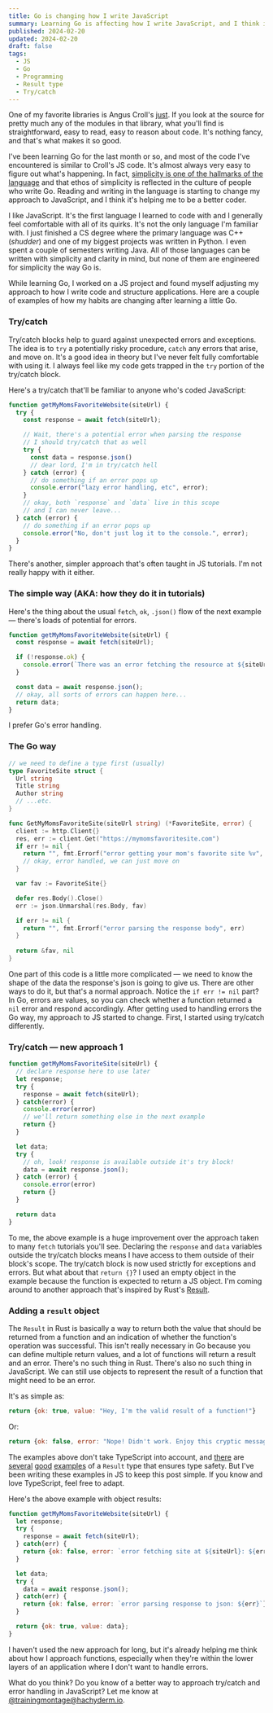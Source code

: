 ```yaml
---
title: Go is changing how I write JavaScript
summary: Learning Go is affecting how I write JavaScript, and I think it's a good thing.
published: 2024-02-20
updated: 2024-02-20
draft: false
tags:
  - JS
  - Go
  - Programming
  - Result type
  - Try/catch
---
```


One of my favorite libraries is Angus Croll's [just](https://anguscroll.com/just/). If you look at the source for pretty much any of the modules in that library, what you'll find is straightforward, easy to read, easy to reason about code. It's nothing fancy, and that's what makes it so good.

I've been learning Go for the last month or so, and most of the code I've encountered is similar to Croll's JS code. It's almost always very easy to figure out what's happening. In fact, [simplicity is one of the hallmarks of the language](https://www.programmingtalks.org/talk/dotgo-2015-rob-pike-simplicity-is-complicated) and that ethos of simplicity is reflected in the culture of people who write Go. Reading and writing in the language is starting to change my approach to JavaScript, and I think it's helping me to be a better coder.

I like JavaScript. It's the first language I learned to code with and I generally feel comfortable with all of its quirks. It's not the only language I'm familiar with. I just finished a CS degree where the primary language was C++ (_shudder_) and one of my biggest projects was written in Python. I even spent a couple of semesters writing Java. All of those languages can be written with simplicity and clarity in mind, but none of them are engineered for simplicity the way Go is.

While learning Go, I worked on a JS project and found myself adjusting my approach to how I write code and structure applications. Here are a couple of examples of how my habits are changing after learning a little Go.

### Try/catch

Try/catch blocks help to guard against unexpected errors and exceptions. The idea is to `try` a potentially risky procedure, `catch` any errors that arise, and move on. It's a good idea in theory but I've never felt fully comfortable with using it. I always feel like my code gets trapped in the `try` portion of the try/catch block.

Here's a try/catch that'll be familiar to anyone who's coded JavaScript:

```js
function getMyMomsFavoriteWebsite(siteUrl) {
  try {
    const response = await fetch(siteUrl);

    // Wait, there's a potential error when parsing the response
    // I should try/catch that as well
    try {
      const data = response.json()
      // dear lord, I'm in try/catch hell
    } catch (error) {
      // do something if an error pops up
      console.error("lazy error handling, etc", error);
    }
    // okay, both `response` and `data` live in this scope
    // and I can never leave...
  } catch (error) {
    // do something if an error pops up
    console.error("No, don't just log it to the console.", error);
  }
}
```

There's another, simpler approach that's often taught in JS tutorials. I'm not really happy with it either.

### The simple way (AKA: how they do it in tutorials)
Here's the thing about the usual `fetch`, `ok`, `.json()` flow of the next example — there's loads of potential for errors.

```js
function getMyMomsFavoriteWebsite(siteUrl) {
  const response = await fetch(siteUrl);

  if (!response.ok) {
    console.error(`There was an error fetching the resource at ${siteUrl}`);
  }

  const data = await response.json();
  // okay, all sorts of errors can happen here...
  return data;
}
```

I prefer Go's error handling.

### The Go way

```go
// we need to define a type first (usually)
type FavoriteSite struct {
  Url string
  Title string
  Author string
  // ...etc.
}

func GetMyMomsFavoriteSite(siteUrl string) (*FavoriteSite, error) {
  client := http.Client{}
  res, err := client.Get("https://mymomsfavoritesite.com")
  if err != nil {
    return "", fmt.Errorf("error getting your mom's favorite site %v", err)
    // okay, error handled, we can just move on
  }

  var fav := FavoriteSite{}

  defer res.Body().Close()
  err := json.Unmarshal(res.Body, fav)

  if err != nil {
    return "", fmt.Errorf("error parsing the response body", err)
  }
  
  return &fav, nil
}
```

One part of this code is a little more complicated — we need to know the shape of the data the response's json is going to give us. There are other ways to do it, but that's a normal approach. Notice the `if err != nil` part? In Go, errors are values, so you can check whether a function returned a `nil` error and respond accordingly. After getting used to handling errors the Go way, my approach to JS started to change. First, I started using try/catch differently.

### Try/catch — new approach 1
```js
function getMyMomsFavoriteSite(siteUrl) {
  // declare response here to use later
  let response;
  try {
    response = await fetch(siteUrl);
  } catch(error) {
    console.error(error)
    // we'll return something else in the next example
    return {}
  }

  let data;
  try {
    // oh, look! response is available outside it's try block!
    data = await response.json();
  } catch (error) {
    console.error(error)
    return {}
  }

  return data
}
```

To me, the above example is a huge improvement over the approach taken to many `fetch` tutorials you'll see. Declaring the `response` and `data` variables outside the try/catch blocks means I have access to them outside of their block's scope. The try/catch block is now used strictly for exceptions and errors. But what about that `return {}`? I used an empty object in the example because the function is expected to return a JS object. I'm coming around to another approach that's inspired by Rust's [Result](https://doc.rust-lang.org/rust-by-example/std/result.html).

### Adding a `result` object

The `Result` in Rust is basically a way to return both the value that should be returned from a function and an indication of whether the function's operation was successful. This isn't really necessary in Go because you can define multiple return values, and a lot of functions will return a result and an error. There's no such thing in Rust. There's also no such thing in JavaScript. We can still use objects to represent the result of a function that might need to be an error.

It's as simple as:

```js
return {ok: true, value: "Hey, I'm the valid result of a function!"}
```

Or:

```js
return {ok: false, error: "Nope! Didn't work. Enjoy this cryptic message instead"}
```

The examples above don't take TypeScript into account, and [there](https://imhoff.blog/posts/using-results-in-typescript) are [several](https://typescript.wtf/blog/result-type) [good](https://lab.scub.net/understanding-result-pattern-in-typescript-e82934cea096) [examples](https://github.com/badrap/result) of a `Result` type that ensures type safety. But I've been writing these examples in JS to keep this post simple. If you know and love TypeScript, feel free to adapt.

Here's the above example with object results:

```js
function getMyMomsFavoriteWebsite(siteUrl) {
  let response;
  try {
    response = await fetch(siteUrl);
  } catch(err) {
    return {ok: false, error: `error fetching site at ${siteUrl}: ${err}`};
  }

  let data;
  try {
    data = await response.json();
  } catch(err) {
    return {ok: false, error: `error parsing response to json: ${err}`};
  }

  return {ok: true, value: data};
}
```

I haven't used the new approach for long, but it's already helping me think about how I approach functions, especially when they're within the lower layers of an application where I don't want to handle errors.

What do you think? Do you know of a better way to approach try/catch and error handling in JavaScript? Let me know at [@trainingmontage@hachyderm.io](https://hachyderm.io/@trainingmontage).